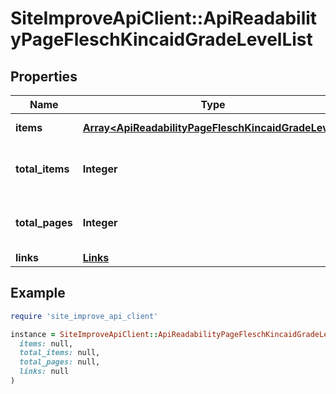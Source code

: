 # SiteImproveApiClient::ApiReadabilityPageFleschKincaidGradeLevelList

## Properties

| Name | Type | Description | Notes |
| ---- | ---- | ----------- | ----- |
| **items** | [**Array&lt;ApiReadabilityPageFleschKincaidGradeLevel&gt;**](ApiReadabilityPageFleschKincaidGradeLevel.md) | Set of items. |  |
| **total_items** | **Integer** | Total number of items in result set. |  |
| **total_pages** | **Integer** | Total number of pages in result set. |  |
| **links** | [**Links**](Links.md) |  | [optional] |

## Example

```ruby
require 'site_improve_api_client'

instance = SiteImproveApiClient::ApiReadabilityPageFleschKincaidGradeLevelList.new(
  items: null,
  total_items: null,
  total_pages: null,
  links: null
)
```

